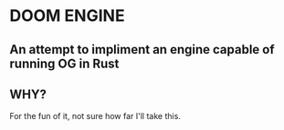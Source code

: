 # DOOM ENGINE

## An attempt to impliment an engine capable of running OG in Rust

## WHY?

For the fun of it, not sure how far I'll take this.